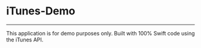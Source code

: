 # iTunes-Demo
-------------------------------

This application is for demo purposes only. Built with 100% Swift code using the iTunes API.
